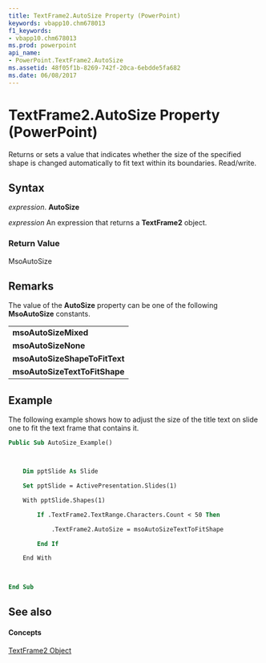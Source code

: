 ```yaml
---
title: TextFrame2.AutoSize Property (PowerPoint)
keywords: vbapp10.chm678013
f1_keywords:
- vbapp10.chm678013
ms.prod: powerpoint
api_name:
- PowerPoint.TextFrame2.AutoSize
ms.assetid: 48f05f1b-8269-742f-20ca-6ebdde5fa682
ms.date: 06/08/2017
---
```



# TextFrame2.AutoSize Property (PowerPoint)

 Returns or sets a value that indicates whether the size of the specified shape is changed automatically to fit text within its boundaries. Read/write.


## Syntax

 _expression_. **AutoSize**

 _expression_ An expression that returns a **TextFrame2** object.


### Return Value

MsoAutoSize


## Remarks

The value of the  **AutoSize** property can be one of the following **MsoAutoSize** constants.


||
|:-----|
|**msoAutoSizeMixed**|
|**msoAutoSizeNone**|
|**msoAutoSizeShapeToFitText**|
|**msoAutoSizeTextToFitShape**|

## Example

The following example shows how to adjust the size of the title text on slide one to fit the text frame that contains it.


```vb
Public Sub AutoSize_Example()



    Dim pptSlide As Slide

    Set pptSlide = ActivePresentation.Slides(1)

    With pptSlide.Shapes(1)

        If .TextFrame2.TextRange.Characters.Count < 50 Then

            .TextFrame2.AutoSize = msoAutoSizeTextToFitShape

        End If

    End With

    

End Sub
```


## See also


#### Concepts


[TextFrame2 Object](textframe2-object-powerpoint.md)

